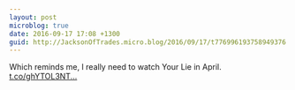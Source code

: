```yaml
---
layout: post
microblog: true
date: 2016-09-17 17:08 +1300
guid: http://JacksonOfTrades.micro.blog/2016/09/17/t776996193758949376.html
---
```

Which reminds me, I really need to watch Your Lie in April. [t.co/ghYTOL3NT...](https://t.co/ghYTOL3NTC)
